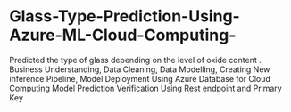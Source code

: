 # Glass-Type-Prediction-Using-Azure-ML-Cloud-Computing-
Predicted the type of glass depending on the level of oxide content . 
Business Understanding, 
Data Cleaning, 
Data Modelling,
Creating New inference Pipeline, 
Model Deployment Using Azure Database for Cloud Computing 
Model Prediction Verification Using Rest endpoint and Primary Key
